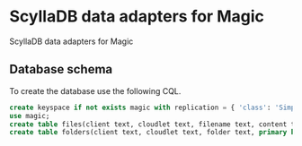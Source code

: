 
# ScyllaDB data adapters for Magic

ScyllaDB data adapters for Magic

## Database schema

To create the database use the following CQL.

```sql
create keyspace if not exists magic with replication = { 'class': 'SimpleStrategy', 'replication_factor': 3 };
use magic;
create table files(client text, cloudlet text, filename text, content text, primary key(client, cloudlet, filename));
create table folders(client text, cloudlet text, folder text, primary key(client, cloudlet, folder));
```
